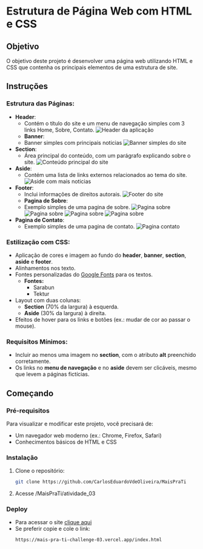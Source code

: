 # Estrutura de Página Web com HTML e CSS

## Objetivo
O objetivo deste projeto é desenvolver uma página web utilizando HTML e CSS que contenha os principais elementos de uma estrutura de site.

## Instruções

### Estrutura das Páginas:
- **Header**: 
  - Contém o título do site e um menu de navegação simples com 3 links Home, Sobre, Contato.
  ![Header da aplicação](./assets/images/template/header.png)
  - **Banner**: 
  - Banner simples com principais noticias
  ![Banner simples do site](./assets/images/template/banner.png)
- **Section**: 
  - Área principal do conteúdo, com um parágrafo explicando sobre o site.
  ![Conteúdo principal do site](./assets/images/template/section_main.png)
- **Aside**: 
  - Contém uma lista de links externos relacionados ao tema do site.
  ![Aside com mais noticias](./assets/images/template/aside.png)
- **Footer**: 
  - Inclui informações de direitos autorais.
  ![Footer do site](./assets/images/template/footer.png)
  - **Pagina de Sobre**: 
  - Exemplo simples de uma pagina de sobre.
  ![Pagina sobre](./assets/images/template/pagina_sobre_01.png) 
  ![Pagina sobre](./assets/images/template/pagina_sobre_02.png)
  ![Pagina sobre](./assets/images/template/pagina_sobre_03.png)
  ![Pagina sobre](./assets/images/template/pagina_sobre_04.png)
- **Pagina de Contato**: 
  - Exemplo simples de uma pagina de contato.
  ![Pagina contato](./assets/images/template/pagina_contato.png) 
### Estilização com CSS:
- Aplicação de cores e imagem ao fundo do **header**, **banner**, **section**, **aside** e **footer**.
- Alinhamentos nos texto.
- Fontes personalizadas do [Google Fonts](https://fonts.google.com/) para os textos.
  - **Fontes:**
    - Sarabun
    - Tektur
- Layout com duas colunas:
  - **Section** (70% da largura) à esquerda.
  - **Aside** (30% da largura) à direita.
- Efeitos de hover para os links e botões (ex.: mudar de cor ao passar o mouse).

### Requisitos Mínimos:
- Incluir ao menos uma imagem no **section**, com o atributo **alt** preenchido corretamente.
- Os links no **menu de navegação** e no **aside** devem ser clicáveis, mesmo que levem a páginas fictícias.

## Começando

### Pré-requisitos
Para visualizar e modificar este projeto, você precisará de:
- Um navegador web moderno (ex.: Chrome, Firefox, Safari)
- Conhecimentos básicos de HTML e CSS

### Instalação
1. Clone o repositório:
   ```bash
   git clone https://github.com/CarlosEduardoVdeOliveira/MaisPraTi
2. Acesse
  /MaisPraTi/atividade_03

### Deploy
  - Para acessar o site [clique aqui](https://mais-pra-ti-challenge-03.vercel.app/index.html)
  - Se preferir copie e cole o link:
    ```bash
    https://mais-pra-ti-challenge-03.vercel.app/index.html
